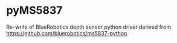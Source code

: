 # pyMS5837
Re-write of BlueRobotics depth sensor python driver derived from https://github.com/bluerobotics/ms5837-python
